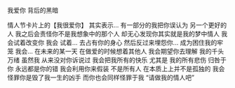 我爱你 背后的黑暗

情人节卡片上的【我很爱你】
其实表示...
有一部分的我把你误认为
另一个更好的人
我之后会责怪你不是我想象中的那个人
却无心发现你其实就是我的梦中情人
我会试着改变你
我会
试着...
去占有你的身心
然后反过来埋怨你...
成为困住我的牢笼
我会...
在未来的某一天
在做爱的时候想着其他人
我会期望你去理解
我的千头万绪
虽然我
从来没对你诉说过
我会把我所有的快乐
尤其是
我的所有悲伤 归咎于你
永远都是你的错
我会利用你来假装
不是所有人
在本质上上并不是孤独的
我会怪罪你是毁了我一生的凶手
而你也会同样怪罪于我
“请做我的情人吧”